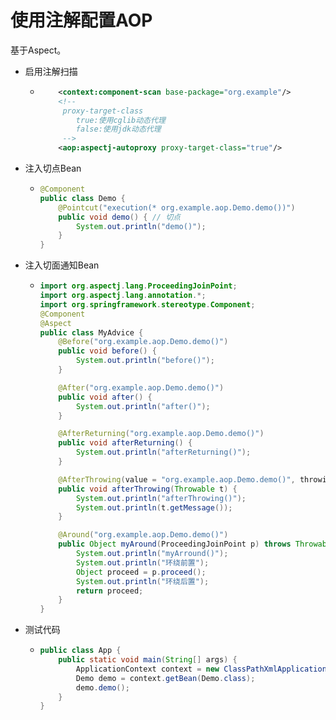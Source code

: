 # 使用注解配置AOP

基于Aspect。

- 启用注解扫描

  - ```xml
        <context:component-scan base-package="org.example"/>
        <!--
         proxy-target-class
            true:使用cglib动态代理
            false:使用jdk动态代理
         -->
        <aop:aspectj-autoproxy proxy-target-class="true"/>
    ```

- 注入切点Bean

  - ```java
    @Component
    public class Demo {
        @Pointcut("execution(* org.example.aop.Demo.demo())")
        public void demo() { // 切点
            System.out.println("demo()");
        }
    }
    ```

- 注入切面通知Bean

  - ```java
    import org.aspectj.lang.ProceedingJoinPoint;
    import org.aspectj.lang.annotation.*;
    import org.springframework.stereotype.Component;
    @Component
    @Aspect
    public class MyAdvice {
        @Before("org.example.aop.Demo.demo()")
        public void before() {
            System.out.println("before()");
        }
    
        @After("org.example.aop.Demo.demo()")
        public void after() {
            System.out.println("after()");
        }
    
        @AfterReturning("org.example.aop.Demo.demo()")
        public void afterReturning() {
            System.out.println("afterReturning()");
        }
    
        @AfterThrowing(value = "org.example.aop.Demo.demo()", throwing = "t")
        public void afterThrowing(Throwable t) {
            System.out.println("afterThrowing()");
            System.out.println(t.getMessage());
        }
    
        @Around("org.example.aop.Demo.demo()")
        public Object myAround(ProceedingJoinPoint p) throws Throwable {
            System.out.println("myArround()");
            System.out.println("环绕前置");
            Object proceed = p.proceed();
            System.out.println("环绕后置");
            return proceed;
        }
    }
    ```

- 测试代码

  - ```java
    public class App {
        public static void main(String[] args) {
            ApplicationContext context = new ClassPathXmlApplicationContext("applicationContext.xml");
            Demo demo = context.getBean(Demo.class);
            demo.demo();
        }
    }
    ```



